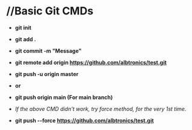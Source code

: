 # //Basic Git CMDs

- **git init**
- **git add .**
- **git commit -m "Message"**
- **git remote add origin https://github.com/albtronics/test.git**
- **git push -u origin master**
- **or**
- **git push origin main  (For main branch)**



- _If the above CMD didn't work, try force method, for the very 1st time._
- **git push --force https://github.com/albtronics/test.git**



